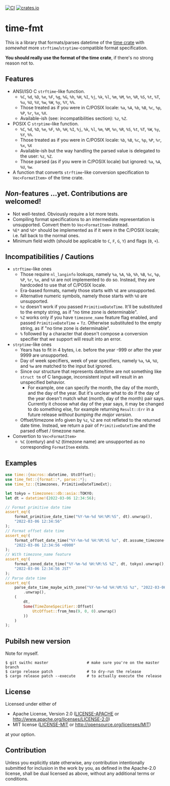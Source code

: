 [![CI](https://github.com/MiSawa/time-fmt/actions/workflows/ci.yml/badge.svg)](https://github.com/MiSawa/time-fmt/actions/workflows/ci.yml) [![crates.io](https://img.shields.io/crates/v/time-fmt.svg)](https://crates.io/crates/time-fmt)

# time-fmt

This is a library that formats/parses datetime of the [time crate](https://github.com/time-rs/time) with _somewhat_ more `strftime`/`strptime`-compatible format specification.

**You should really use the format of the time crate**, if there's no strong reason not to.

## Features

- ANSI/ISO C `strftime`-like function.
  - `%C`, `%d`, `%D`, `%e`, `%F`, `%g`, `%G`, `%h`, `%H`, `%I`, `%j`, `%k`, `%l`, `%m`, `%M`, `%n`, `%R`, `%S`, `%t`, `%T`, `%u`, `%U`, `%V`, `%w`, `%W`, `%y`, `%Y`, `%%`.
  - Those treated as if you were in C/POSIX locale: `%a`, `%A`, `%b`, `%B`, `%c`, `%p`, `%P`, `%r`, `%x`, `%X`.
  - Available-ish (see: incompatibilities section): `%z`, `%Z`.
- POSIX C `strptime`-like function.
  - `%C`, `%d`, `%D`, `%e`, `%F`, `%h`, `%H`, `%I`, `%j`, `%k`, `%l`, `%m`, `%M`, `%n`, `%R`, `%S`, `%t`, `%T`, `%W`, `%y`, `%Y`, `%%`.
  - Those treated as if you were in C/POSIX locale: `%b`, `%B`, `%c`, `%p`, `%P`, `%r`, `%x`, `%X`
  - Available-ish but the way handling the parsed value is delegated to the user: `%z`, `%Z`.
  - Those parsed (as if you were in C/POSIX locale) but ignored: `%a`, `%A`, `%U`, `%w`.
- A function that converts `strftime`-like conversion specification to `Vec<FormatItem>` of the time crate.

## *Non*-features ...yet. Contributions are welcomed!

- Not well-tested. Obviously require a lot more tests.
- Compiling format specifications to an intermediate representation is unsupported. Convert them to `Vec<FormatItem>` instead.
- `%E*` and `%O*` should be implemented as if it were in the C/POSIX locale; i.e. fall back to the normal ones.
- Minimum field width (should be applicable to `C`, `F`, `G`, `Y`) and flags (`0`, `+`).

## Incompatibilities / Cautions

- `strftime`-like ones
  - Those require `nl_langinfo` lookups, namely `%a`, `%A`, `%b`, `%h`, `%B`, `%c`, `%p`, `%P`, `%r`, `%x`, and `%X` are not implemented to do so. Instead, they are hardcoded to use that of C/POSIX locale.
  - Era-based formats, namely those starts with `%E` are unsupported.
  - Alternative numeric symbols, namely those starts with `%O` are unsupported.
  - `%z` doesn't work if you passed `PrimitiveDateTime`. It'll be substituted to the empty string, as if "no time zone is determinable".
  - `%Z` works only if you have `timezone_name` feature flag enabled, and passed `PrimitiveDateTime` + `Tz`. Otherwise substituted to the empty string, as if "no time zone is determinable".
  - `%` followed by a character that doesn't compose a conversion specifier that *we* support will result into an error.
- `strptime`-like ones
  - Years has to fit in 4 bytes, i.e. before the year -999 or after the year 9999 are unsupported.
  - Day of week specifiers, week of year specifiers, namely `%a`, `%A`, `%U`, and `%w` are matched to the input but ignored.
  - Since our structure that represents date/time are not something like `struct tm` of C language, inconsistent input will result in an unspecified behavior.
    - For example, one can specify the month, the day of the month, and the day of the year. But it's unclear what to do if the day of the year doesn't match what (month, day of the month) pair says. Currently it choose what day of the year says, it may be changed to do something else, for example returning `Result::Err` in a future release *without bumping the major version*.
  - Offset/timezone info given by `%z`, `%Z` are not refleted to the returned date time. Instead, we return a pair of `PrimitiveDateTime` and the parsed offset / timezone name.
- Convertion to `Vec<FormatItem>`
  - `%C` (century) and `%Z` (timezone name) are unsupported as no corresponding `FormatItem` exists.


## Examples

```rust
use time::{macros::datetime, UtcOffset};
use time_fmt::{format::*, parse::*};
use time_tz::{timezones, PrimitiveDateTimeExt};

let tokyo = timezones::db::asia::TOKYO;
let dt = datetime!(2022-03-06 12:34:56);

// Format primitive date time
assert_eq!(
    format_primitive_date_time("%Y-%m-%d %H:%M:%S", dt).unwrap(),
    "2022-03-06 12:34:56"
);
// Format offset date time
assert_eq!(
    format_offset_date_time("%Y-%m-%d %H:%M:%S %z", dt.assume_timezone(tokyo)).unwrap(),
    "2022-03-06 12:34:56 +0900"
);
// With timezone_name feature
assert_eq!(
    format_zoned_date_time("%Y-%m-%d %H:%M:%S %Z", dt, tokyo).unwrap(),
    "2022-03-06 12:34:56 JST"
);
// Parse date time
assert_eq!(
    parse_date_time_maybe_with_zone("%Y-%m-%d %H:%M:%S %z", "2022-03-06 12:34:56 +0900")
        .unwrap(),
    (
        dt,
        Some(TimeZoneSpecifier::Offset(
            UtcOffset::from_hms(9, 0, 0).unwrap()
        ))
    )
);
```


## Pubilsh new version

Note for myself.

```shell
$ git swithc master                 # make sure you're on the master branch
$ cargo release patch               # to dry-run the release
$ cargo release patch --execute     # to actually execute the release
```

## License

Licensed under either of

 - Apache License, Version 2.0
   ([LICENSE-APACHE](LICENSE-APACHE) or http://www.apache.org/licenses/LICENSE-2.0)
 - MIT license
   ([LICENSE-MIT](LICENSE-MIT) or http://opensource.org/licenses/MIT)

at your option.

## Contribution

Unless you explicitly state otherwise, any contribution intentionally submitted
for inclusion in the work by you, as defined in the Apache-2.0 license, shall be
dual licensed as above, without any additional terms or conditions.

